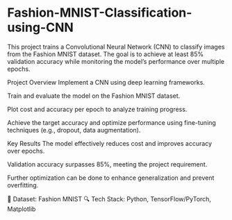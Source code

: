 # Fashion-MNIST-Classification-using-CNN

This project trains a Convolutional Neural Network (CNN) to classify images from the Fashion MNIST dataset. The goal is to achieve at least 85% validation accuracy while monitoring the model’s performance over multiple epochs.

Project Overview
Implement a CNN using deep learning frameworks.

Train and evaluate the model on the Fashion MNIST dataset.

Plot cost and accuracy per epoch to analyze training progress.

Achieve the target accuracy and optimize performance using fine-tuning techniques (e.g., dropout, data augmentation).

Key Results
The model effectively reduces cost and improves accuracy over epochs.

Validation accuracy surpasses 85%, meeting the project requirement.

Further optimization can be done to enhance generalization and prevent overfitting.

📌 Dataset: Fashion MNIST
🔍 Tech Stack: Python, TensorFlow/PyTorch, Matplotlib

